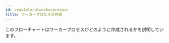 ```yaml
---
id: createlocalworkerprocess
title: ワーカープロセスの作成
---
```

このフローチャートはワーカープロセスがどのように作成されるかを説明しています。

<CreateFlowcharts id='createlocalworkerprocess' />